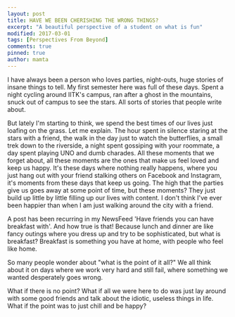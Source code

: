 ```yaml
---
layout: post
title: HAVE WE BEEN CHERISHING THE WRONG THINGS?
excerpt: "A beautiful perspective of a student on what is fun"
modified: 2017-03-01
tags: [Perspectives From Beyond]
comments: true
pinned: true
author: mamta
---
```



I have always been a person who loves parties, night-outs, huge stories of insane things to tell. My first semester here was full of these days. Spent a night cycling around IITK's campus, ran after a ghost in the mountains, snuck out of campus to see the stars. All sorts of stories that people write about.

But lately I'm starting to think, we spend the best times of our lives just loafing on the grass.
Let me explain. The hour spent in silence staring at the stars with a friend, the walk in the day just to watch the butterflies, a small trek down to the riverside, a night spent gossiping with your roommate, a day spent playing UNO and dumb charades. All these moments that we forget about, all these moments are the ones that make us feel loved and keep us happy. It's these days where nothing really happens, where you just hang out with your friend stalking others on Facebook and Instagram, it's moments from these days that keep us going. The high that the parties give us goes away at some point of time, but these moments? They just build up little by little filling up our lives with content. I don't think I've ever been happier than when I am just walking around the city with a friend.

A post has been recurring in my NewsFeed 'Have friends you can have breakfast with'. And how true is that! Because lunch and dinner are like fancy outings where you dress up and try to be sophisticated, but what is breakfast? Breakfast is something you have at home, with people who feel like home.

So many people wonder about "what is the point of it all?" We all think about it on days where we work very hard and still fail, where something we wanted desperately goes wrong.

What if there is no point? What if all we were here to do was just lay around with some good friends and talk about the idiotic, useless things in life. What if the point was to just chill and be happy?









